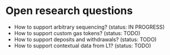 # Open research questions

- How to support arbitrary sequencing? (status: IN PROGRESS)
- How to support custom gas tokens? (status: TODO)
- How to support deposits and withdrawals? (status: TODO)
- How to support contextual data from L1? (status: TODO)
